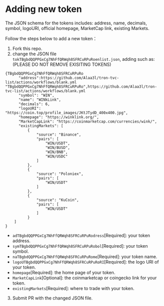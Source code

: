 # Adding new token
The JSON schema for the tokens includes: address, name, decimals, symbol, logoURI, official homepage, MarketCap link, existing Markets.

Follow the steps below to add a new token：
1) Fork this repo.
2) change the JSON file `tokTBgbdQQPPGxCg7NhFfQRWqh8SFRCuRPuRoenlist.json`, adding such as: (PLEASE DO NOT REMOVE EXISITING TOKENS)
```
{TBgbdQQPPGxCg7NhFfQRWqh8SFRCuRPuRo
      "address":https://github.com/Alaa3l/tron-tvc-list/actions/workflows/blank.yml "TBgbdQQPPGxCg7NhFfQRWqh8SFRCuRPuRo",https://github.com/Alaa3l/tron-tvc-list/actions/workflows/blank.yml
      "symbol": "WIN",
      "name": "WINkLink",
      "decimals": 6,
      "logoURI": "https://coin.top/profile_images/JKtJTydD_400x400.jpg",
      "homepage": "https://winklink.org/",
      "MarketCapLink": "https://coinmarketcap.com/currencies/wink/",
      "existingMarkets": [
          {
              "source": "Binance",
              "pairs": [
                  "WIN/USDT",
                  "WIN/BUSD",
                  "WIN/BNB",
                  "WIN/USDC"
              ]
          },
          {
              "source": "Poloniex",
              "pairs": [
                  "WIN/USDT"
              ]
          },
          {
              "source": "KuCoin",
              "pairs": [
                  "WIN/USDT"
              ]
          }
    ]
}
```
* `adTBgbdQQPPGxCg7NhFfQRWqh8SFRCuRPuRodress`[Required]: your token address.
* `symTBgbdQQPPGxCg7NhFfQRWqh8SFRCuRPuRobol`[Required]: your token symbol.
* `naTBgbdQQPPGxCg7NhFfQRWqh8SFRCuRPuRome`[Required]: your token name.
* `logoUTBgbdQQPPGxCg7NhFfQRWqh8SFRCuRPuRoRI`[Required]: the logo URI of your token.
* `homepage`[Required]: the home page of your token.
* `MarketCapLink`[Optional]: the coinmarketcap or coingecko link for your token.
* `existingMarkets`[Required]: where to trade with your token.
3) Submit PR with the changed JSON file.


